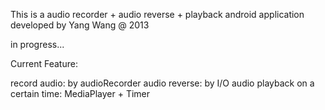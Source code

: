 

This is a audio recorder + audio reverse + playback android application developed by Yang Wang @ 2013

in progress...

Current Feature: 

record audio: by audioRecorder
audio reverse: by I/O
audio playback on a certain time: MediaPlayer + Timer
